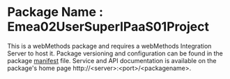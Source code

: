 # Package Name : Emea02UserSuperIPaaS01Project
This is a webMethods package and requires a webMethods Integration Server to host it. Package versioning and configuration can be found in the package [manifest](./Emea02UserSuperIPaaS01Project/manifest.v3) file. Service and API documentation is available on the package's home page http://&lt;server&gt;:&lt;port&gt;/&lt;packagename>.
